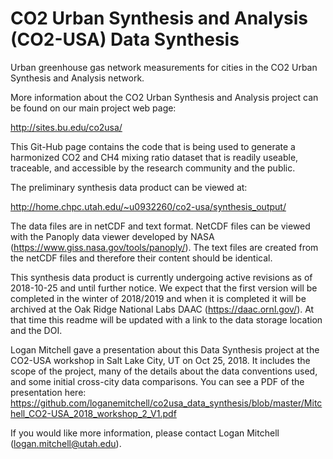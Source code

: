 # CO2 Urban Synthesis and Analysis (CO2-USA) Data Synthesis
Urban greenhouse gas network measurements for cities in the CO2 Urban Synthesis and Analysis network.

More information about the CO2 Urban Synthesis and Analysis project can be found on our main project web page:

http://sites.bu.edu/co2usa/

This Git-Hub page contains the code that is being used to generate a harmonized CO2 and CH4 mixing ratio dataset that is readily useable, traceable, and accessible by the research community and the public.

The preliminary synthesis data product can be viewed at:

http://home.chpc.utah.edu/~u0932260/co2-usa/synthesis_output/

The data files are in netCDF and text format.  NetCDF files can be viewed with the Panoply data viewer developed by NASA (https://www.giss.nasa.gov/tools/panoply/).  The text files are created from the netCDF files and therefore their content should be identical.

This synthesis data product is currently undergoing active revisions as of 2018-10-25 and until further notice. We expect that the first version will be completed in the winter of 2018/2019 and when it is completed it will be archived at the Oak Ridge National Labs DAAC (https://daac.ornl.gov/).  At that time this readme will be updated with a link to the data storage location and the DOI.

Logan Mitchell gave a presentation about this Data Synthesis project at the CO2-USA workshop in Salt Lake City, UT on Oct 25, 2018.  It includes the scope of the project, many of the details about the data conventions used, and some initial cross-city data comparisons.  You can see a PDF of the presentation here:
https://github.com/loganemitchell/co2usa_data_synthesis/blob/master/Mitchell_CO2-USA_2018_workshop_2_V1.pdf

If you would like more information, please contact Logan Mitchell (logan.mitchell@utah.edu).
